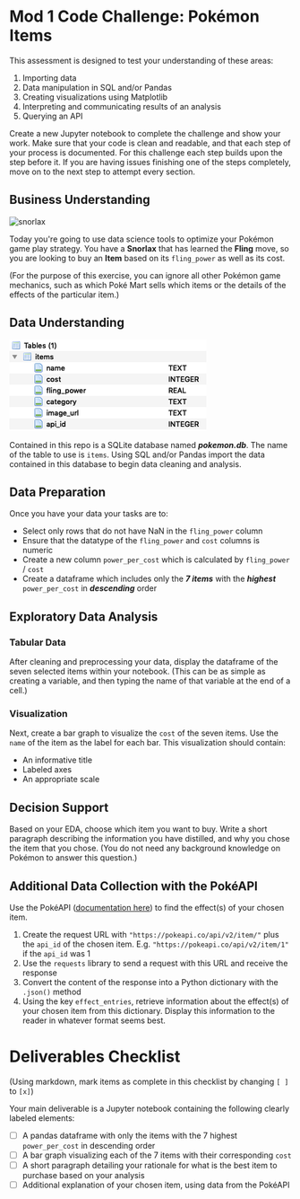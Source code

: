 # Mod 1 Code Challenge: Pokémon Items

This assessment is designed to test your understanding of these areas:

1. Importing data
2. Data manipulation in SQL and/or Pandas
3. Creating visualizations using Matplotlib
4. Interpreting and communicating results of an analysis
5. Querying an API

Create a new Jupyter notebook to complete the challenge and show your work. Make sure that your code is clean and readable, and that each step of your process is documented. For this challenge each step builds upon the step before it. If you are having issues finishing one of the steps completely, move on to the next step to attempt every section.

## Business Understanding

![snorlax](https://raw.githubusercontent.com/PokeAPI/sprites/master/sprites/pokemon/143.png)

Today you're going to use data science tools to optimize your Pokémon game play strategy. You have a **Snorlax** that has learned the **Fling** move, so you are looking to buy an **Item** based on its `fling_power` as well as its cost.

(For the purpose of this exercise, you can ignore all other Pokémon game mechanics, such as which Poké Mart sells which items or the details of the effects of the particular item.)

## Data Understanding

![database schema](images/schema.png)

Contained in this repo is a SQLite database named ***pokemon.db***. The name of the table to use is `items`. Using SQL and/or Pandas import the data contained in this database to begin data cleaning and analysis.

## Data Preparation

Once you have your data your tasks are to:

* Select only rows that do not have NaN in the `fling_power` column
* Ensure that the datatype of the `fling_power` and `cost` columns is numeric
* Create a new column `power_per_cost` which is calculated by `fling_power` / `cost`
* Create a dataframe which includes only the ***7 items*** with the ***highest*** `power_per_cost` in ***descending*** order

## Exploratory Data Analysis

### Tabular Data

After cleaning and preprocessing your data, display the dataframe of the seven selected items within your notebook.  (This can be as simple as creating a variable, and then typing the name of that variable at the end of a cell.)

### Visualization

Next, create a bar graph to visualize the `cost` of the seven items. Use the `name` of the item as the label for each bar. This visualization should contain:

* An informative title
* Labeled axes
* An appropriate scale

## Decision Support

Based on your EDA, choose which item you want to buy.  Write a short paragraph describing the information you have distilled, and why you chose the item that you chose.  (You do not need any background knowledge on Pokémon to answer this question.)

## Additional Data Collection with the PokéAPI

Use the PokéAPI ([documentation here](https://pokeapi.co/docs/v2.html#items-section)) to find the effect(s) of your chosen item.

1. Create the request URL with `"https://pokeapi.co/api/v2/item/"` plus the `api_id` of the chosen item.  E.g. `"https://pokeapi.co/api/v2/item/1"` if the `api_id` was 1
2. Use the `requests` library to send a request with this URL and receive the response
3. Convert the content of the response into a Python dictionary with the `.json()` method
4. Using the key `effect_entries`, retrieve information about the effect(s) of your chosen item from this dictionary.  Display this information to the reader in whatever format seems best.

# Deliverables Checklist

(Using markdown, mark items as complete in this checklist by changing `[ ]` to `[x]`)

Your main deliverable is a Jupyter notebook containing the following clearly labeled elements:

 - [ ] A pandas dataframe with only the items with the 7 highest `power_per_cost` in descending order
 - [ ] A bar graph visualizing each of the 7 items with their corresponding `cost`
 - [ ] A short paragraph detailing your rationale for what is the best item to purchase based on your analysis
 - [ ] Additional explanation of your chosen item, using data from the PokéAPI
